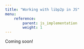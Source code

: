 ```yaml
---
title: "Working with libp2p in JS"
menu:
    reference:
        parent: js_implementation
        weight: 1
---
```


Coming soon!

<!--
TODO:

- [ ] intro to js-libp2p
  - what / why / who, etc.
- [ ] completeness / status for main features / libp2p specs
  - this is something we should try to standardize across implementations,
    so it's easy to see at a glance what's supported and compare support
    across implementations.
- [ ] "getting started" Guides
  - [ ] setup dev environment, coding / documentation conventions, etc
  - [ ] tutorial project for both node & browser
- [ ] module list / map
  - should contain all JS libp2p modules with links to repo, docs and interface definition (if applicable)
  - ideally should illustrate how modules / repos fit together
- [ ] links to API reference docs

-->

